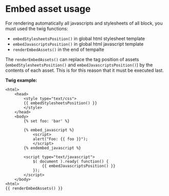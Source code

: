 Embed asset usage
=================

For rendering automatically all javascripts and stylesheets of all block, you must
used the twig functions:

- `embedStylesheetsPosition()` in global html stylesheet template
- `embedJavascriptsPosition()` in global html javascript template
- `renderEmbedAssets()` in the end of tempalte

The `renderEmbedAssets()` can replace the tag position of assets
(`embedStylesheetsPosition()` and `embedJavascriptsPosition()`) by the contents
of each asset. This is for this reason that it must be executed last.

**Twig example:**

```html+jinja
<html>
    <head>
        <style type="text/css">
        {{ embedStylesheetsPosition() }}
        </style>
    </head>
    <body>
        {% set foo: 'bar' %}

        {% embed_javascript %}
            <script>
            alert("Foo: {{ foo }}");
            </script>
        {% endembed_javascript %}

        <script type="text/javascript">
            $( document ).ready( function() {
                {{ embedJavascriptsPosition() }}
            });
        </script>
    </body>
<html>
{{ renderEmbedAssets() }}
```
